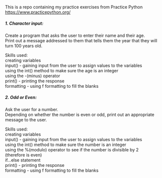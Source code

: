 This is a repo containing my practice exercises from Practice Python  
https://www.practicepython.org/

##### 1. Character input:  

Create a program that asks the user to enter their name and their age.  
Print out a message addressed to them that tells them the year that they will turn 100 years old.  

Skills used:  
creating variables  
input() - gaining input from the user to assign values to the variables  
using the int() method to make sure the age is an integer  
using the -(minus) operator  
print() - printing the response  
formatting - using f formatting to fill the blanks  


##### 2. Odd or Even:  

Ask the user for a number.  
Depending on whether the number is even or odd, print out an appropriate message to the user.  

Skills used:  
creating variables  
input() - gaining input from the user to assign values to the variables  
using the int() method to make sure the number is an integer  
using the %(modulo) operator to see if the number is divisible by 2 (therefore is even)  
if...else statement    
print() - printing the response  
formatting - using f formatting to fill the blanks  


